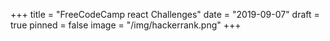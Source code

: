 +++
title = "FreeCodeCamp react Challenges"
date = "2019-09-07"
draft = true
pinned = false
image = "/img/hackerrank.png"
+++

##